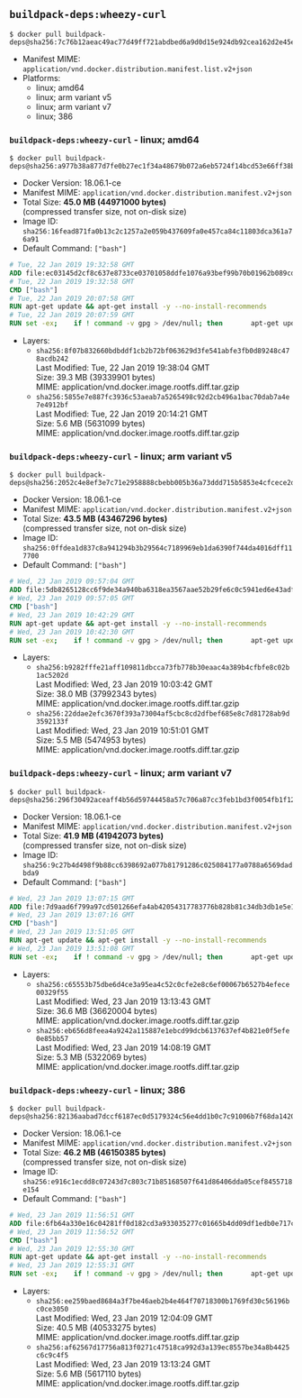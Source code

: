 ## `buildpack-deps:wheezy-curl`

```console
$ docker pull buildpack-deps@sha256:7c76b12aeac49ac77d49ff721abdbed6a9d0d15e924db92cea162d2e45e44b7d
```

-	Manifest MIME: `application/vnd.docker.distribution.manifest.list.v2+json`
-	Platforms:
	-	linux; amd64
	-	linux; arm variant v5
	-	linux; arm variant v7
	-	linux; 386

### `buildpack-deps:wheezy-curl` - linux; amd64

```console
$ docker pull buildpack-deps@sha256:a977b38a877d7fe0b27ec1f34a48679b072a6eb5724f14bcd53e66ff38be536e
```

-	Docker Version: 18.06.1-ce
-	Manifest MIME: `application/vnd.docker.distribution.manifest.v2+json`
-	Total Size: **45.0 MB (44971000 bytes)**  
	(compressed transfer size, not on-disk size)
-	Image ID: `sha256:16fead871fa0b13c2c1257a2e059b437609fa0e457ca84c11803dca361a76a91`
-	Default Command: `["bash"]`

```dockerfile
# Tue, 22 Jan 2019 19:32:58 GMT
ADD file:ec03145d2cf8c637e8733ce03701058ddfe1076a93bef99b70b01962b089cdd0 in / 
# Tue, 22 Jan 2019 19:32:58 GMT
CMD ["bash"]
# Tue, 22 Jan 2019 20:07:58 GMT
RUN apt-get update && apt-get install -y --no-install-recommends 		ca-certificates 		curl 		netbase 		wget 	&& rm -rf /var/lib/apt/lists/*
# Tue, 22 Jan 2019 20:07:59 GMT
RUN set -ex; 	if ! command -v gpg > /dev/null; then 		apt-get update; 		apt-get install -y --no-install-recommends 			gnupg 			dirmngr 		; 		rm -rf /var/lib/apt/lists/*; 	fi
```

-	Layers:
	-	`sha256:8f07b832660bdbddf1cb2b72bf063629d3fe541abfe3fb0d89248c478acdb242`  
		Last Modified: Tue, 22 Jan 2019 19:38:04 GMT  
		Size: 39.3 MB (39339901 bytes)  
		MIME: application/vnd.docker.image.rootfs.diff.tar.gzip
	-	`sha256:5855e7e887fc3936c53aeab7a5265498c92d2cb496a1bac70dab7a4e7e4912bf`  
		Last Modified: Tue, 22 Jan 2019 20:14:21 GMT  
		Size: 5.6 MB (5631099 bytes)  
		MIME: application/vnd.docker.image.rootfs.diff.tar.gzip

### `buildpack-deps:wheezy-curl` - linux; arm variant v5

```console
$ docker pull buildpack-deps@sha256:2052c4e8ef3e7c71e2958888cbebb005b36a73ddd715b5853e4cfcece2d393b4
```

-	Docker Version: 18.06.1-ce
-	Manifest MIME: `application/vnd.docker.distribution.manifest.v2+json`
-	Total Size: **43.5 MB (43467296 bytes)**  
	(compressed transfer size, not on-disk size)
-	Image ID: `sha256:0ffdea1d837c8a941294b3b29564c7189969eb1da6390f744da4016dff117700`
-	Default Command: `["bash"]`

```dockerfile
# Wed, 23 Jan 2019 09:57:04 GMT
ADD file:5db8265128cc6f9de34a940ba6318ea3567aae52b29fe6c0c5941ed6e43adfd1 in / 
# Wed, 23 Jan 2019 09:57:05 GMT
CMD ["bash"]
# Wed, 23 Jan 2019 10:42:29 GMT
RUN apt-get update && apt-get install -y --no-install-recommends 		ca-certificates 		curl 		netbase 		wget 	&& rm -rf /var/lib/apt/lists/*
# Wed, 23 Jan 2019 10:42:30 GMT
RUN set -ex; 	if ! command -v gpg > /dev/null; then 		apt-get update; 		apt-get install -y --no-install-recommends 			gnupg 			dirmngr 		; 		rm -rf /var/lib/apt/lists/*; 	fi
```

-	Layers:
	-	`sha256:b9282fffe21aff109811dbcca73fb778b30eaac4a389b4cfbfe8c02b1ac5202d`  
		Last Modified: Wed, 23 Jan 2019 10:03:42 GMT  
		Size: 38.0 MB (37992343 bytes)  
		MIME: application/vnd.docker.image.rootfs.diff.tar.gzip
	-	`sha256:22ddae2efc3670f393a73004af5cbc8cd2dfbef685e8c7d81728ab9d3592133f`  
		Last Modified: Wed, 23 Jan 2019 10:51:01 GMT  
		Size: 5.5 MB (5474953 bytes)  
		MIME: application/vnd.docker.image.rootfs.diff.tar.gzip

### `buildpack-deps:wheezy-curl` - linux; arm variant v7

```console
$ docker pull buildpack-deps@sha256:296f30492aceaff4b56d59744458a57c706a87cc3feb1bd3f0054fb1f124e75d
```

-	Docker Version: 18.06.1-ce
-	Manifest MIME: `application/vnd.docker.distribution.manifest.v2+json`
-	Total Size: **41.9 MB (41942073 bytes)**  
	(compressed transfer size, not on-disk size)
-	Image ID: `sha256:9c27b4d498f9b88cc6398692a077b81791286c025084177a0788a6569dadbda9`
-	Default Command: `["bash"]`

```dockerfile
# Wed, 23 Jan 2019 13:07:15 GMT
ADD file:7d9aad6f799a97cd501266efa4ab42054317783776b828b81c34db3db1e5e1bb in / 
# Wed, 23 Jan 2019 13:07:16 GMT
CMD ["bash"]
# Wed, 23 Jan 2019 13:51:05 GMT
RUN apt-get update && apt-get install -y --no-install-recommends 		ca-certificates 		curl 		netbase 		wget 	&& rm -rf /var/lib/apt/lists/*
# Wed, 23 Jan 2019 13:51:08 GMT
RUN set -ex; 	if ! command -v gpg > /dev/null; then 		apt-get update; 		apt-get install -y --no-install-recommends 			gnupg 			dirmngr 		; 		rm -rf /var/lib/apt/lists/*; 	fi
```

-	Layers:
	-	`sha256:c65553b75dbe6d4ce3a95ea4c52c0cfe2e8c6ef00067b6527b4efece00329f55`  
		Last Modified: Wed, 23 Jan 2019 13:13:43 GMT  
		Size: 36.6 MB (36620004 bytes)  
		MIME: application/vnd.docker.image.rootfs.diff.tar.gzip
	-	`sha256:eb656d8feea4a9242a115887e1ebcd99dcb6137637ef4b821e0f5efe0e85bb57`  
		Last Modified: Wed, 23 Jan 2019 14:08:19 GMT  
		Size: 5.3 MB (5322069 bytes)  
		MIME: application/vnd.docker.image.rootfs.diff.tar.gzip

### `buildpack-deps:wheezy-curl` - linux; 386

```console
$ docker pull buildpack-deps@sha256:82136aabad7dccf6187ec0d5179324c56e4dd1b0c7c91006b7f68da142005a79
```

-	Docker Version: 18.06.1-ce
-	Manifest MIME: `application/vnd.docker.distribution.manifest.v2+json`
-	Total Size: **46.2 MB (46150385 bytes)**  
	(compressed transfer size, not on-disk size)
-	Image ID: `sha256:e916c1ecdd8c07243d7c803c71b85168507f641d86406dda05cef8455718e154`
-	Default Command: `["bash"]`

```dockerfile
# Wed, 23 Jan 2019 11:56:51 GMT
ADD file:6fb64a330e16c04281ff0d182cd3a933035277c01665b4dd09df1edb0e717c6f in / 
# Wed, 23 Jan 2019 11:56:52 GMT
CMD ["bash"]
# Wed, 23 Jan 2019 12:55:30 GMT
RUN apt-get update && apt-get install -y --no-install-recommends 		ca-certificates 		curl 		netbase 		wget 	&& rm -rf /var/lib/apt/lists/*
# Wed, 23 Jan 2019 12:55:31 GMT
RUN set -ex; 	if ! command -v gpg > /dev/null; then 		apt-get update; 		apt-get install -y --no-install-recommends 			gnupg 			dirmngr 		; 		rm -rf /var/lib/apt/lists/*; 	fi
```

-	Layers:
	-	`sha256:ee259baed8684a3f7be46aeb2b4e464f70718300b1769fd30c56196bc0ce3050`  
		Last Modified: Wed, 23 Jan 2019 12:04:09 GMT  
		Size: 40.5 MB (40533275 bytes)  
		MIME: application/vnd.docker.image.rootfs.diff.tar.gzip
	-	`sha256:af62567d17756a813f0271c47518ca992d3a139ec8557be34a8b4425c6c9c4f5`  
		Last Modified: Wed, 23 Jan 2019 13:13:24 GMT  
		Size: 5.6 MB (5617110 bytes)  
		MIME: application/vnd.docker.image.rootfs.diff.tar.gzip

